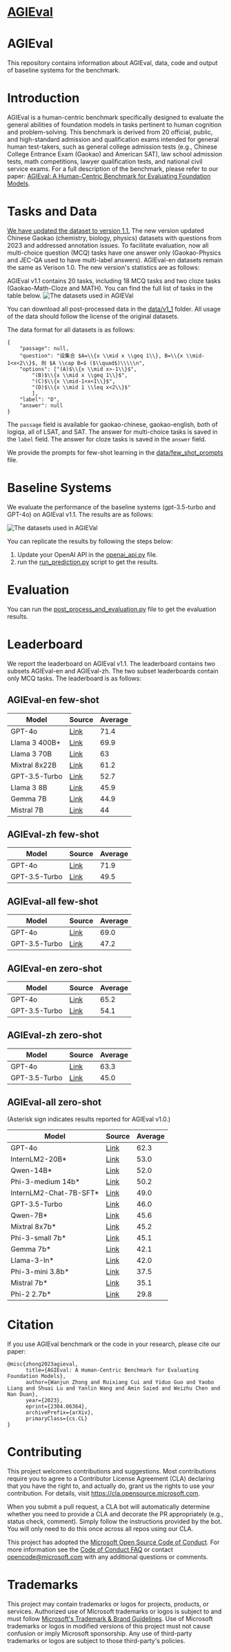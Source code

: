 # [AGIEval](https://github.com/ruixiangcui/AGIEval)

# AGIEval
This repository contains information about AGIEval, data, code and output of baseline systems for the benchmark.

# Introduction
AGIEval is a human-centric benchmark specifically designed to evaluate the general abilities of foundation models in tasks pertinent to human cognition and problem-solving. 
This benchmark is derived from 20 official, public, and high-standard admission and qualification exams intended for general human test-takers, such as general college admission tests (e.g., Chinese College Entrance Exam (Gaokao) and American SAT), law school admission tests, math competitions, lawyer qualification tests, and national civil service exams. 
For a full description of the benchmark, please refer to our paper: [AGIEval: A Human-Centric Benchmark for
Evaluating Foundation Models](https://arxiv.org/pdf/2304.06364.pdf).

# Tasks and Data
[We have updated the dataset to version 1.1.](data/v1_1) The new version updated Chinese Gaokao (chemistry, biology, physics) datasets with questions from 2023 and addressed annotation issues. To facilitate evaluation, now all multi-choice question (MCQ) tasks have one answer only (Gaokao-Physics and JEC-QA used to have multi-label answers). AGIEval-en datasets remain the same as Verison 1.0. The new version's statistics are as follows:

AGIEval v1.1 contains 20 tasks, including 18 MCQ tasks and two cloze tasks (Gaokao-Math-Cloze and MATH). You can find the full list of tasks in the table below.
![The datasets used in AGIEVal](AGIEval_tasks.png)

You can download all post-processed data in the [data/v1_1](data/v1_1) folder. All usage of the data should follow the license of the original datasets. 

The data format for all datasets is as follows:
```
{
    "passage": null,
    "question": "设集合 $A=\\{x \\mid x \\geq 1\\}, B=\\{x \\mid-1<x<2\\}$, 则 $A \\cap B=$ ($\\quad$)\\\\\n",
    "options": ["(A)$\\{x \\mid x>-1\\}$", 
        "(B)$\\{x \\mid x \\geq 1\\}$", 
        "(C)$\\{x \\mid-1<x<1\\}$", 
        "(D)$\\{x \\mid 1 \\leq x<2\\}$"
        ],
    "label": "D",
    "answer": null
}
```
The `passage` field is available for gaokao-chinese, gaokao-english, both of logiqa, all of LSAT, and SAT. The answer for multi-choice tasks is saved in the `label` field. The answer for cloze tasks is saved in the `answer` field. 

We provide the prompts for few-shot learning in the [data/few_shot_prompts](data/few_shot_prompts.csv) file.
# Baseline Systems
We evaluate the performance of the baseline systems (gpt-3.5-turbo and GPT-4o) on AGIEval v1.1.
The results are as follows:

![The datasets used in AGIEVal](gpt_results.png)

You can replicate the results by following the steps below:
1. Update your OpenAI API in the [openai_api.py](openai_api.py) file.
2. run the [run_prediction.py](run_prediction.py) script to get the results.

# Evaluation
You can run the [post_process_and_evaluation.py](post_process_and_evaluation.py) file to get the evaluation results.
# Leaderboard
We report the leaderboard on AGIEval v1.1. The leaderboard contains two subsets AGIEval-en and AGIEval-zh. The two subset leaderboards contain only MCQ tasks. The leaderboard is as follows:

## AGIEval-en few-shot

| Model            | Source                                                   | Average |
|------------------|----------------------------------------------------------|---------|
| GPT-4o           | [Link](https://github.com/ruixiangcui/AGIEval)           | 71.4    |
| Llama 3 400B+    | [Link](https://ai.meta.com/blog/meta-llama-3/)           | 69.9    |
| Llama 3 70B      | [Link](https://ai.meta.com/blog/meta-llama-3/)           | 63      |
| Mixtral 8x22B    | [Link](https://ai.meta.com/blog/meta-llama-3/)           | 61.2    |
| GPT-3.5-Turbo    | [Link](https://github.com/ruixiangcui/AGIEval)           | 52.7    |
| Llama 3 8B       | [Link](https://ai.meta.com/blog/meta-llama-3/)           | 45.9    |
| Gemma 7B         | [Link](https://ai.meta.com/blog/meta-llama-3/)           | 44.9    |
| Mistral 7B       | [Link](https://ai.meta.com/blog/meta-llama-3/)           | 44      |

## AGIEval-zh few-shot

| Model            | Source                                                   | Average |
|------------------|----------------------------------------------------------|---------|
| GPT-4o           | [Link](https://github.com/ruixiangcui/AGIEval)           | 71.9    |
| GPT-3.5-Turbo    | [Link](https://github.com/ruixiangcui/AGIEval)           | 49.5    |

## AGIEval-all few-shot

| Model            | Source                                                   | Average |
|------------------|----------------------------------------------------------|---------|
| GPT-4o           | [Link](https://github.com/ruixiangcui/AGIEval)           | 69.0    |
| GPT-3.5-Turbo    | [Link](https://github.com/ruixiangcui/AGIEval)           | 47.2    |

## AGIEval-en zero-shot

| Model            | Source                                                   | Average |
|------------------|----------------------------------------------------------|---------|
| GPT-4o           | [Link](https://github.com/ruixiangcui/AGIEval)           | 65.2    |
| GPT-3.5-Turbo    | [Link](https://github.com/ruixiangcui/AGIEval)           | 54.1    |

## AGIEval-zh zero-shot

| Model            | Source                                                   | Average |
|------------------|----------------------------------------------------------|---------|
| GPT-4o           | [Link](https://github.com/ruixiangcui/AGIEval)           | 63.3    |
| GPT-3.5-Turbo    | [Link](https://github.com/ruixiangcui/AGIEval)           | 45.0    |


## AGIEval-all zero-shot
(Asterisk sign indicates results reported for AGIEval v1.0.)

| Model            | Source                                                   | Average |
|------------------|----------------------------------------------------------|---------|
| GPT-4o           | [Link](https://github.com/ruixiangcui/AGIEval)           | 62.3    |
| InternLM2-20B*   | [Link](https://arxiv.org/pdf/2403.17297)                 | 53.0    |
| Qwen-14B*        | [Link](https://arxiv.org/pdf/2403.17297)                 | 52.0    |
| Phi-3-medium 14b*| [Link](https://arxiv.org/pdf/2404.14219)                 | 50.2    |
| InternLM2-Chat-7B-SFT*| [Link](https://arxiv.org/pdf/2403.17297)            | 49.0    |
| GPT-3.5-Turbo    | [Link](https://github.com/ruixiangcui/AGIEval)           | 46.0    |
| Qwen-7B*         | [Link](https://arxiv.org/pdf/2403.17297)                 | 45.6    |
| Mixtral 8x7b*    | [Link](https://arxiv.org/pdf/2404.14219)                 | 45.2    |
| Phi-3-small 7b*  | [Link](https://arxiv.org/pdf/2404.14219)                 | 45.1    |
| Gemma 7b*        | [Link](https://arxiv.org/pdf/2404.14219)                 | 42.1    |
| Llama-3-In*      | [Link](https://arxiv.org/pdf/2404.14219)                 | 42.0    |
| Phi-3-mini 3.8b* | [Link](https://arxiv.org/pdf/2404.14219)                 | 37.5    |
| Mistral 7b*      | [Link](https://arxiv.org/pdf/2404.14219)                 | 35.1    |
| Phi-2 2.7b*      | [Link](https://arxiv.org/pdf/2404.14219)                 | 29.8    |

# Citation
If you use AGIEval benchmark or the code in your research, please cite our paper:
```
@misc{zhong2023agieval,
      title={AGIEval: A Human-Centric Benchmark for Evaluating Foundation Models}, 
      author={Wanjun Zhong and Ruixiang Cui and Yiduo Guo and Yaobo Liang and Shuai Lu and Yanlin Wang and Amin Saied and Weizhu Chen and Nan Duan},
      year={2023},
      eprint={2304.06364},
      archivePrefix={arXiv},
      primaryClass={cs.CL}
}
```

# Contributing
This project welcomes contributions and suggestions.  Most contributions require you to agree to a
Contributor License Agreement (CLA) declaring that you have the right to, and actually do, grant us
the rights to use your contribution. For details, visit https://cla.opensource.microsoft.com.

When you submit a pull request, a CLA bot will automatically determine whether you need to provide
a CLA and decorate the PR appropriately (e.g., status check, comment). Simply follow the instructions
provided by the bot. You will only need to do this once across all repos using our CLA.

This project has adopted the [Microsoft Open Source Code of Conduct](https://opensource.microsoft.com/codeofconduct/).
For more information see the [Code of Conduct FAQ](https://opensource.microsoft.com/codeofconduct/faq/) or
contact [opencode@microsoft.com](mailto:opencode@microsoft.com) with any additional questions or comments.

# Trademarks

This project may contain trademarks or logos for projects, products, or services. Authorized use of Microsoft 
trademarks or logos is subject to and must follow 
[Microsoft's Trademark & Brand Guidelines](https://www.microsoft.com/en-us/legal/intellectualproperty/trademarks/usage/general).
Use of Microsoft trademarks or logos in modified versions of this project must not cause confusion or imply Microsoft sponsorship.
Any use of third-party trademarks or logos are subject to those third-party's policies.
